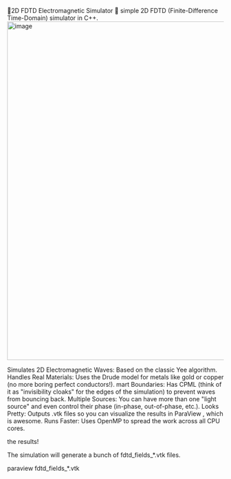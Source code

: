 🚀2D FDTD Electromagnetic Simulator 
👋 simple 2D FDTD (Finite-Difference Time-Domain) simulator in C++.
<img width="1559" height="787" alt="image" src="https://github.com/user-attachments/assets/b9451f70-0855-4271-93ef-af03229fc68c" />

Simulates 2D Electromagnetic Waves: Based on the classic Yee algorithm.
Handles Real Materials: Uses the Drude model for metals like gold or copper (no more boring perfect conductors!).
mart Boundaries: Has CPML (think of it as "invisibility cloaks" for the edges of the simulation) to prevent waves from bouncing back.
Multiple Sources: You can have more than one "light source" and even control their phase (in-phase, out-of-phase, etc.).
Looks Pretty: Outputs .vtk files so you can visualize the results in ParaView , which is awesome.
Runs Faster: Uses OpenMP to spread the work across all CPU cores.
  
the results! 

The simulation will generate a bunch of fdtd_fields_*.vtk files.

paraview fdtd_fields_*.vtk
